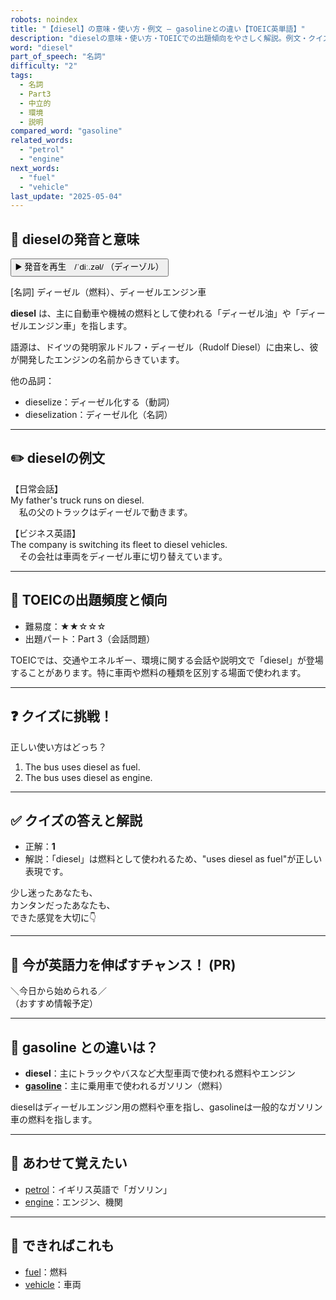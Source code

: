 ```yaml
---
robots: noindex
title: "【diesel】の意味・使い方・例文 ― gasolineとの違い【TOEIC英単語】"
description: "dieselの意味・使い方・TOEICでの出題傾向をやさしく解説。例文・クイズ付きでgasolineとの違いもわかりやすく学べます。"
word: "diesel"
part_of_speech: "名詞"
difficulty: "2"
tags:
  - 名詞
  - Part3
  - 中立的
  - 環境
  - 説明
compared_word: "gasoline"
related_words:
  - "petrol"
  - "engine"
next_words:
  - "fuel"
  - "vehicle"
last_update: "2025-05-04"
---
```


## 🔰 dieselの発音と意味

<button class="play-audio" onclick="playTTS('diesel')">
  <span class="play-audio-main">
    ▶️ 発音を再生　/ˈdiː.zəl/
  </span>
  <span class="play-audio-sub">
    （ディーゾル）
  </span>
</button>

[名詞] ディーゼル（燃料）、ディーゼルエンジン車

**diesel** は、主に自動車や機械の燃料として使われる「ディーゼル油」や「ディーゼルエンジン車」を指します。

語源は、ドイツの発明家ルドルフ・ディーゼル（Rudolf Diesel）に由来し、彼が開発したエンジンの名前からきています。

他の品詞：  
- dieselize：ディーゼル化する（動詞）
- dieselization：ディーゼル化（名詞）

---

## ✏️ dieselの例文

【日常会話】  
My father's truck runs on diesel.  
　私の父のトラックはディーゼルで動きます。

【ビジネス英語】  
The company is switching its fleet to diesel vehicles.  
　その会社は車両をディーゼル車に切り替えています。

---

## 🎯 TOEICの出題頻度と傾向

- 難易度：★★☆☆☆
- 出題パート：Part 3（会話問題）

TOEICでは、交通やエネルギー、環境に関する会話や説明文で「diesel」が登場することがあります。特に車両や燃料の種類を区別する場面で使われます。

---

## ❓ クイズに挑戦！

正しい使い方はどっち？

1. The bus uses diesel as fuel.  
2. The bus uses diesel as engine.

---

## ✅ クイズの答えと解説

- 正解：**1**
- 解説：「diesel」は燃料として使われるため、"uses diesel as fuel"が正しい表現です。

少し迷ったあなたも、  
カンタンだったあなたも、  
できた感覚を大切に👇️

---

## 🚀 今が英語力を伸ばすチャンス！ (PR)

<div class="info-center">
＼今日から始められる／<br>  
（おすすめ情報予定）
</div>

---

## 🤔  gasoline との違いは？

- **diesel**：主にトラックやバスなど大型車両で使われる燃料やエンジン
- **[gasoline](/gasoline)**：主に乗用車で使われるガソリン（燃料）

dieselはディーゼルエンジン用の燃料や車を指し、gasolineは一般的なガソリン車の燃料を指します。

---

## 🧩 あわせて覚えたい

- [petrol](/petrol)：イギリス英語で「ガソリン」
- [engine](/engine)：エンジン、機関

---

## 📖 できればこれも

- [fuel](/fuel)：燃料
- [vehicle](/vehicle)：車両

<!-- cvid: aid13_bid10 -->
